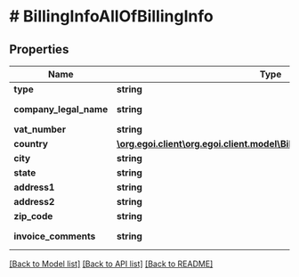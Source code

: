 # # BillingInfoAllOfBillingInfo

## Properties

Name | Type | Description | Notes
------------ | ------------- | ------------- | -------------
**type** | **string** | Type billing | [optional] 
**company_legal_name** | **string** | Company legal name | [optional] 
**vat_number** | **string** | Vat number | [optional] 
**country** | [**\org.egoi.client\org.egoi.client.model\BillingInfoAllOfBillingInfoCountry**](BillingInfoAllOfBillingInfoCountry.md) |  | [optional] 
**city** | **string** | City | [optional] 
**state** | **string** | State | [optional] 
**address1** | **string** | Address 1 | [optional] 
**address2** | **string** | Address 2 | [optional] 
**zip_code** | **string** | Zip Code | [optional] 
**invoice_comments** | **string** | Invoice Comments | [optional] 

[[Back to Model list]](../../README.md#documentation-for-models) [[Back to API list]](../../README.md#documentation-for-api-endpoints) [[Back to README]](../../README.md)


